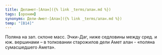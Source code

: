 ```yaml
---
title: Деламет-[Алан]({% link _terms/алан.md %})
tags: [ороним]
synonyms: Дели-Амет-[Алан]({% link _terms/алан.md %})
temp: "[В14]"
---
```


Поляна на зап. склоне масс. Эчки-Даг, ниже седловины между сред. и юж. вершинами
– в толковании старожилов дели Амет алан - «поляна сумасшедшего Амета».
